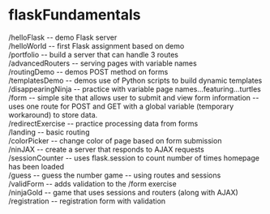 # flaskFundamentals

/helloFlask -- demo Flask server\
/helloWorld -- first Flask assignment based on demo\
/portfolio -- build a server that can handle 3 routes\
/advancedRouters -- serving pages with variable names\
/routingDemo -- demos POST method on forms\
/templatesDemo -- demos use of Python scripts to build dynamic templates\
/disappearingNinja -- practice with variable page names...featuring...turtles\
/form -- simple site that allows user to submit and view form information -- uses one route for POST and GET with a global variable (temporary workaround) to store data.\
/redirectExercise -- practice processing data from forms\
/landing -- basic routing\
/colorPicker -- change color of page based on form submission\
/ninJAX -- create a server that responds to AJAX requests\
/sessionCounter -- uses flask.session to count number of times homepage has been loaded\
/guess -- guess the number game -- using routes and sessions\
/validForm -- adds validation to the /form exercise\
/ninjaGold -- game that uses sessions and routers (along with AJAX)\
/registration -- registration form with validation